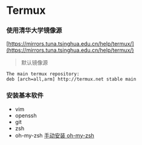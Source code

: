 # Termux

### 使用清华大学镜像源

[https://mirrors.tuna.tsinghua.edu.cn/help/termux/](https://mirrors.tuna.tsinghua.edu.cn/help/termux/)

> 默认镜像源

```
The main termux repository:
deb [arch=all,arm] http://termux.net stable main
```

### 安装基本软件

- vim
- openssh
- git
- zsh
- oh-my-zsh
  [手动安装 oh-my-zsh](https://zhuanlan.zhihu.com/p/19556676)
